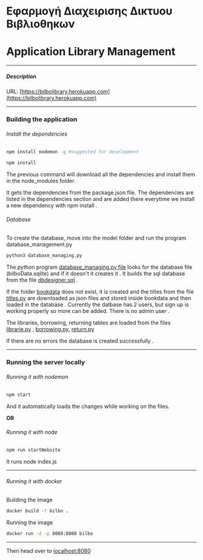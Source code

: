 # Εφαρμογή Διαχειρισης Δικτυου Βιβλιοθηκων
# Application Library Management 

---

##### Description 



URL: [https://bilbolibrary.herokuapp.com](https://bilbolibrary.herokuapp.com)

---

### Building the application 

###### Install the dependencies 

```bash
npm install nodemon -g #suggested for development
```

```bash
npm install
```

The previous command will download all the dependencies and install them in the node_modules folder.

It gets the dependencies from the package.json file. The dependencies are listed in the dependencies section and are added there everytime we install a new dependency with npm install .



###### Database

To create the database, move into the model folder and run the program database_management.py 

```bash
python3 database_managing.py
```
 

The python program [database_managing.py file](model/database_managing.py) looks for the database file (bilboData.sqlite) and if it doesn't it creates it . 
It builds the sql database from the file [dbdesigner.sql](/model/dbdesigner.sql) . 

If the folder [bookdata](model/bookdata) does not exist, it is created and the titles from the file [titles.py](model/titles.py) are downloaded as json files and stored inside bookdata and then loaded in the database . 
Currently the datbase has 2 users, but sign up is working properly so more can be added. There is no admin user . 

The libraries, borrowing, returning tables are loaded from the files [librarie.py](model/libraries.py) , [borrowing.py](model/borrowing.py), [return.py](model/return.py)

If there are no errors the database is created successfully . 

---

### Running the server locally 


###### Running it with nodemon

```bash
npm start
```
And it automatically loads the changes while working on the files.

**OR**

###### Running it with node

```bash
npm run startWebsite
```
It runs node index.js


---

###### Running it with docker 

Building the image 
```bash
docker build -t bilbo .
```

Running the image 
```bash
docker run -d -p 8080:8080 bilbo
```

---

Then head over to [localhost:8080](http://localhost:8080)  

